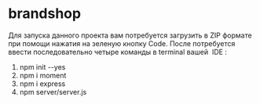 # brandshop

Для запуска данного проекта вам потребуется загрузить в ZIP формате при помощи нажатия на зеленую кнопку Code.
После потребуется ввести последовательно четыре команды в terminal вашей  IDE :
1. npm init --yes
2. npm i moment
3. npm i express
4. npm server/server.js
